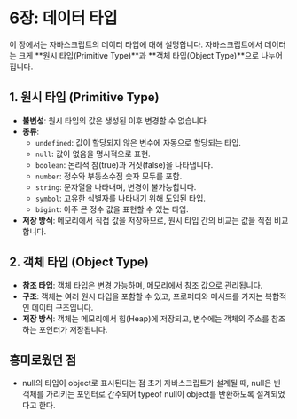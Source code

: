 # 6장: 데이터 타입

이 장에서는 자바스크립트의 데이터 타입에 대해 설명합니다. 
자바스크립트에서 데이터는 크게 **원시 타입(Primitive Type)**과 **객체 타입(Object Type)**으로 나누어집니다.

## 1. 원시 타입 (Primitive Type)
- **불변성**: 원시 타입의 값은 생성된 이후 변경할 수 없습니다.
- **종류**:
  - `undefined`: 값이 할당되지 않은 변수에 자동으로 할당되는 타입.
  - `null`: 값이 없음을 명시적으로 표현.
  - `boolean`: 논리적 참(true)과 거짓(false)을 나타냅니다.
  - `number`: 정수와 부동소수점 숫자 모두를 포함.
  - `string`: 문자열을 나타내며, 변경이 불가능합니다.
  - `symbol`: 고유한 식별자를 나타내기 위해 도입된 타입.
  - `bigint`: 아주 큰 정수 값을 표현할 수 있는 타입.
- **저장 방식**: 메모리에서 직접 값을 저장하므로, 원시 타입 간의 비교는 값을 직접 비교합니다.

## 2. 객체 타입 (Object Type)
- **참조 타입**: 객체 타입은 변경 가능하며, 메모리에서 참조 값으로 관리됩니다.
- **구조**: 객체는 여러 원시 타입을 포함할 수 있고, 프로퍼티와 메서드를 가지는 복합적인 데이터 구조입니다.
- **저장 방식**: 객체는 메모리에서 힙(Heap)에 저장되고, 변수에는 객체의 주소를 참조하는 포인터가 저장됩니다.

## 흥미로웠던 점
- null의 타입이 object로 표시된다는 점
초기 자바스크립트가 설계될 때, null은 빈 객체를 가리키는 포인터로 간주되어 typeof null이 object를 반환하도록 설계되었다고 한다.